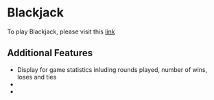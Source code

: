 # Blackjack

To play Blackjack, please visit this <a href="https://jessicaruss99.github.io/">link</a>

<h2>Additional Features</h2>
<ul>
  <li>Display for game statistics inluding rounds played, number of wins, loses and ties</li>
  <li></li>
  <li></li>
</ul>
